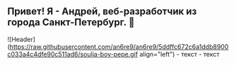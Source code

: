 
## Привет! Я - Андрей, веб-разработчик из города Санкт-Петербург. 👋
![Header](https://raw.githubusercontent.com/an6re9/an6re9/5ddffc672c6a1ddb8900c033a4c4dfe90c511ad6/soulja-boy-pepe.gif align="left") - текст - текст


